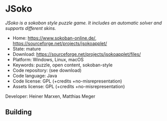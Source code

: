 # JSoko

_JSoko is a sokobon style puzzle game. It includes an automatic solver and supports different skins._

- Home: https://www.sokoban-online.de/, https://sourceforge.net/projects/jsokoapplet/
- State: mature
- Download: https://sourceforge.net/projects/jsokoapplet/files/
- Platform: Windows, Linux, macOS
- Keywords: puzzle, open content, sokoban-style
- Code repository: (see download)
- Code language: Java
- Code license: GPL (+credits +no-misrepresentation)
- Assets license: GPL (+credits +no-misrepresentation)

Developer: Heiner Marxen, Matthias Meger

## Building
